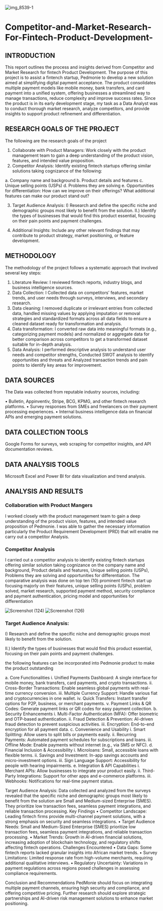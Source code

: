 ![img_8539-1](https://github.com/user-attachments/assets/0543dc1b-6d79-4276-81f9-23c9f23667a7)
# Competitor-and-Market-Research-For-Fintech-Product-Development-

## INTRODUCTION 

This report outlines the process and insights derived from Competitor and Market Research for fintech Product Development. The purpose of this project is to assist a fintench startup, Pedmonie to develop a new solution aimed at simplifying digital payment acceptance. The product consolidates multiple payment models like mobile money, bank transfers, and card payment into a unified system, offering businesses a streamlined way to manage transactions, reduce complexity and improve success rates. Since the product is in its early development stage, my task as a Data Analyst was to conduct thorough market research, analyze competitors, and provide insights to support product refinement and differentiation.


## RESEARCH GOALS OF THE PROJECT 

The following are the research goals of the project

1. 	Collaborate with Product Managers: Work closely with the product management team to gain a deep understanding of the product vision, features, and intended value proposition.
2. 	Competitor Analysis: Identify existing fintech startups offering similar solutions taking cognizance of the following:

a. Company name and background
b. Product details and features
c.	Unique selling points (USPs)
d.	Problems they are solving
e.	Opportunities for differentiation: How can we improve on their offerings? What additional features can make our product stand out?

3.	Target Audience Analysis: 
I) Research and define the specific niche and demographic groups most likely to benefit from the solution. 
II.) Identify the types of businesses that would find this product essential, focusing on their pain points and payment challenges.

4.	Additional Insights: Include any other relevant findings that may contribute to product strategy, market positioning, or feature development.

## METHODOLOGY

The methodology of the project follows a systematic approach that involved several key steps:
1.	Literature Review: I reviewed fintech reports, industry blogs, and business intelligence sources.
2.	Data Collection: I Collected data on competitors’ features, market trends, and user needs through surveys, interviews, and secondary research.
3.	Data cleaning: I removed duplicate or irrelevant entries from collected data, handled missing values by applying imputation or removal strategies and standardized formats across all data fields to ensure a cleaned dataset ready for transformation and analysis.
4.	Data transformation: I converted raw data into meaningful formats (e.g., categorizing payment models) and normalized or aggregate data for better comparison across competitors to get a transformed dataset suitable for in-depth analysis.
5.	Data Analysis: I performed descriptive analysis to understand user needs and competitor strengths, Conducted SWOT analysis to identify opportunities and threats and Analyzed transaction trends and pain points to identify key areas for improvement. 

## DATA SOURCES
The Data was collected from reputable industry sources, including:

•	Bulletin, Appinventiv, Stripe, BCG, KPMG, and other fintech research platforms.
•	Survey responses from SMEs and freelancers on their payment processing experiences.
•	Internal business intelligence data on financial APIs and emerging payment solutions.

## DATA COLLECTION TOOLS 
Google Forms for surveys, web scraping for competitor insights, and API documentation reviews.

## DATA ANALYSIS TOOLS
Microsoft Excel and Power BI for data visualization and trend analysis.


## ANALYSIS AND RESULTS 

### Collaboration with Product Mangers

I worked closely with the product management team to gain a deep understanding of the product vision, features, and intended value proposition of Pedmonie. I was able to gather the necessary information particularly the Product Requirement Development (PRD) that will enable me carry out a competitor Analysis.

### Competitor Analysis

I carried out a competitor analysis to identify existing fintech startups offering similar solution taking cognizance on the company name and background, Product details and features, Unique selling points (USPs), Problems they are solving and opportunities for differentiation. The comparative analysis was done on top ten (10) prominent fintech start up focusing majorly on their features, unique selling points (USPs), problem solved, market research, supported payment method, security compliance and payment authentication, pricing model and opportunities for differentiation 

![Screenshot (124)](https://github.com/user-attachments/assets/4dacaab3-4afb-482a-ad74-8fe13ce0a1ce)
![Screenshot (126)](https://github.com/user-attachments/assets/9058f7b8-af6d-4711-a5b1-895d9b65ee6f)

### Target Audience Analysis: 

I) Research and define the specific niche and demographic groups most likely to benefit from the solution. 

II.) Identify the types of businesses that would find this product essential, focusing on their pain points and payment challenges.






the following features can be incorporated into Pedmonie product to make the product outstanding





a. Core Functionalities
i.	Unified Payments Dashboard: A single interface for mobile money, bank transfers, card payments, and crypto transactions.
ii.	Cross-Border Transactions: Enable seamless global payments with real-time currency conversion.
iii.	Multiple Currency Support: Handle various fiat and cryptocurrencies in one wallet.
iv.	Quick Transfers: Instant transfer options for P2P, business, or merchant payments.
v.	Payment Links & QR Codes: Generate payment links or QR codes for easy payment collection.
b. Security Enhancements
i.	Multi-Factor Authentication (MFA): Offer biometric and OTP-based authentication.
ii.	Fraud Detection & Prevention: AI-driven fraud detection to prevent suspicious activities.
iii.	Encryption: End-to-end encryption for all payment data.
c. Convenience and Usability
i.	Smart Splitting: Allow users to split bills or payments easily.
ii.	Recurring Payments: Automated payment schedules for subscriptions and loans.
iii.	Offline Mode: Enable payments without internet (e.g., via SMS or NFC).
d. Financial Inclusion & Accessibility
i.	Microloans: Small, accessible loans with flexible terms.
ii.	Savings and Investment: In-app savings accounts and micro-investment options.
iii.	Sign Language Support: Accessibility for people with hearing impairments.
e. Integration & API Capabilities
i.	Merchant APIs: Allow businesses to integrate your product easily.
ii.	Third-Party Integrations: Support for other apps and e-commerce platforms.
iii.	Webhooks: Notifications for real-time payment status.

Target Audience Analysis: 
Data collected and analyzed from the surveys revealed that the specific niche and demographic groups most likely to benefit from the solution are Small and Medium-sized Enterprise (SMES). They prioritize low transaction fees, seamless payment integrations, and reliable transaction processing.
Key Findings
•	Competitor Landscape: Leading fintech firms provide multi-channel payment solutions, with a strong emphasis on security and seamless integrations.
•	Target Audience Needs: Small and Medium-Sized Enterprise (SMES) prioritize low transaction fees, seamless payment integrations, and reliable transaction processing.
•	Market Trends: Growth in AI-driven financial solutions, increasing adoption of blockchain technology, and regulatory shifts affecting fintech operations.
Challenges Encountered
•	Data Gaps: Some fintech reports lacked granular insights into African market trends.
•	Survey Limitations: Limited response rate from high-volume merchants, requiring additional qualitative interviews.
•	Regulatory Uncertainty: Variations in payment regulations across regions posed challenges in assessing compliance requirements.


Conclusion and Recommendations 
PedMonie should focus on integrating multiple payment channels, ensuring high security and compliance, and offering competitive pricing. Further research should explore strategic partnerships and AI-driven risk management solutions to enhance market positioning.

